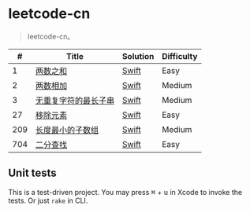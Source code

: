 # leetcode-cn

> leetcode-cn。

| # | Title | Solution | Difficulty |
|---| ----- | -------- | ---------- |
|1|[两数之和](https://leetcode-cn.com/problems/two-sum/) | [Swift](./Tests/Swift/1.swift) | Easy |
|2|[两数相加](https://leetcode-cn.com/problems/add-two-numbers/) | [Swift](./Tests/Swift/2.swift) | Medium |
|3|[无重复字符的最长子串](https://leetcode-cn.com/problems/longest-substring-without-repeating-characters/) | [Swift](./Tests/Swift/3.swift) | Medium |
|27|[移除元素](https://leetcode-cn.com/problems/remove-element/) | [Swift](./Tests/Swift/27.swift) | Easy |
|209|[长度最小的子数组](https://leetcode-cn.com/problems/minimum-size-subarray-sum/) | [Swift](./Tests/Swift/209.swift) | Medium |
|704|[二分查找](https://leetcode-cn.com/problems/binary-search/) | [Swift](./Tests/Swift/704.swift) | Easy |

## Unit tests
This is a test-driven project. You may press <kbd>⌘</kbd> + <kbd>u</kbd> in Xcode to invoke the tests. Or just `rake` in CLI.


